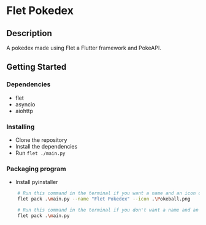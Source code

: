 # Flet Pokedex

## Description

A pokedex made using Flet a Flutter framework and PokeAPI.

## Getting Started

### Dependencies

- flet
- asyncio
- aiohttp

### Installing

- Clone the repository
- Install the dependencies
- Run ```flet ./main.py```

### Packaging program

- Install pyinstaller

``` Bash
    # Run this command in the terminal if you want a name and an icon on your EXE
    flet pack .\main.py --name "Flet Pokedex" --icon .\Pokeball.png

    # Run this command in the terminal if you don't want a name and an icon on your EXE
    flet pack .\main.py
```
